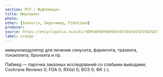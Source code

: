 ```yaml
---
section: РСП / Фуфломицин
title: Имунорикс
photo:
other: [Imunorix, Пидотимод, Pidotimod]
producer:
source: https://encyclopatia.ru/wiki/%D0%A0%D0%B0%D1%81%D1%81%D1%82%D1%80%D0%B5%D0%BB%D1%8C%D0%BD%D1%8B%D0%B9_%D1%81%D0%BF%D0%B8%D1%81%D0%BE%D0%BA_%D0%BF%D1%80%D0%B5%D0%BF%D0%B0%D1%80%D0%B0%D1%82%D0%BE%D0%B2
label: orange
---
```


иммуномодулятор для лечения синусита, фарингита, трахеита, тонзиллита, бронхита и пр.

Пабмед — парочка заказных исследований со слабыми выводами; Cochrane Reviews 0; FDA 0; RXlist 0; ВОЗ 0; ФК (-).
